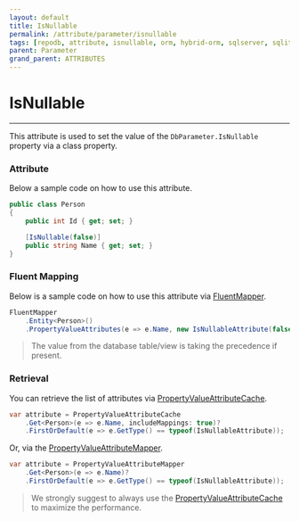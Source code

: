 ```yaml
---
layout: default
title: IsNullable
permalink: /attribute/parameter/isnullable
tags: [repodb, attribute, isnullable, orm, hybrid-orm, sqlserver, sqlite, mysql, postgresql]
parent: Parameter
grand_parent: ATTRIBUTES
---
```


# IsNullable

---

This attribute is used to set the value of the `DbParameter.IsNullable` property via a class property.

### Attribute

Below a sample code on how to use this attribute.

```csharp
public class Person
{
    public int Id { get; set; }

    [IsNullable(false)]
    public string Name { get; set; }
}
```

### Fluent Mapping

Below is a sample code on how to use this attribute via [FluentMapper](/mapper/fluentmapper).

```csharp
FluentMapper
    .Entity<Person>()
    .PropertyValueAttributes(e => e.Name, new IsNullableAttribute(false));
```

> The value from the database table/view is taking the precedence if present.

### Retrieval

You can retrieve the list of attributes via [PropertyValueAttributeCache](/cacher/propertyvalueattributecache).

```csharp
var attribute = PropertyValueAttributeCache
    .Get<Person>(e => e.Name, includeMappings: true)?
    .FirstOrDefault(e => e.GetType() == typeof(IsNullableAttribute));
```

Or, via the [PropertyValueAttributeMapper](/mapper/propertyvalueattributemapper).

```csharp
var attribute = PropertyValueAttributeMapper
    .Get<Person>(e => e.Name)?
    .FirstOrDefault(e => e.GetType() == typeof(IsNullableAttribute));
```

> We strongly suggest to always use the [PropertyValueAttributeCache](/cacher/propertyvalueattributecache) to maximize the performance.
